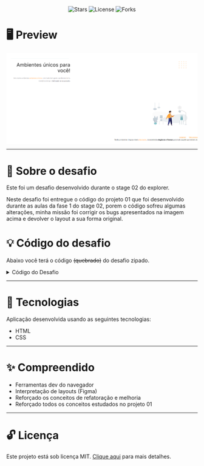 <p align="center">
	<img src="https://img.shields.io/github/stars/Hallssss/Explorer?color=49AA26&labelColor=000000&style=flat-square" alt="Stars">
	<img alt="License" src="https://img.shields.io/static/v1?label=license&message=MIT&color=49AA26&labelColor=000000">
	<img alt="Forks" src="https://img.shields.io/github/forks/Hallssss/Explorer?color=49AA26&labelColor=000000&style=flat-square">
<p>

<h1>🖥️ Preview</h1>

<p>
  	<img align="center" alt="Rocketseat Explorer" src="./github/banner_desafio_01.png">
</p>

---

<h1>📕 Sobre o desafio</h1>
<p>
Este foi um desafio desenvolvido durante o stage 02 do explorer.

Neste desafio foi entregue o código do projeto 01 que foi desenvolvido durante as aulas da fase 1 do stage 02, porem o código sofreu algumas alterações, minha missão foi corrigir os bugs apresentados na imagem acima e devolver o layout a sua forma original.

</p>

<h1>💡 Código do desafio</h1>
<p>
Abaixo você terá o código <s>(quebrado)</s> do desafio zipado.

<details>
<summary>Código do Desafio</summary>

<p>index.html</p>

```html
<!-- Instrução que define o tipo do documento. -->
<!DOCTYPE html>
<html lang="pt-br">
  <!-- Tag <head> contém as instruções para a página -->
  <head>
    <link rel="preconnect" href="https://fonts.googleapis.com" />
    <link rel="preconnect" href="https://fonts.gstatic.com" crossorigin />
    <meta charset="UTF-8" />
    <meta name="viewport" content="width=device-width, initial-scale=1.0" />
    <title>Móveis customizados</title>

    <link
      href="https://fonts.googleapis.com/css2?family=Inter:wght@400;700&family=Open+Sans:wght@400;700&display=swap"
      rel="stylesheet"
    />

    <link rel="stylesheet" href="style.css" />
  </head>

  <!-- Tag <body> é o corpo do documento, onde tem as informações que serão mostradas. -->
  <body>
    <div id="hero">
      <div class="line"></div>
      <h1>Ambientes únicos para você!</h1>
      <p>
        Nós criamos ambientes <span>exclusivos e únicos</span>, com muito
        bom gosto e profissionalismo, investimos tempo e
        <strong>dedicação no seu projeto.</strong>

        <br />
        <br />
      </p>
    </div>
    <img
      src="images/img1.jpg"
      alt="Desenho de uma pessoa vestindo uma camisa amarela em uma sala com Móveis"
    />

    <div id="footer">
      <a target="_blank" href="https://instagram.com/moveisparavoce"
        >Instagram</a
      >
      <a href="mailto:contato@moveisparavoce.com">Fale conosco</a>
    </div>

    Tenha ambientes limpos e bem <span>decorados</span>, transmitindo
    <strong>elegância e finesse</strong>
    para todo aquele que estiver ali.

    <img
      id="balls"
      src="images/balls.svg"
      alt="Bolinhas alaranjadas no canto inferior direito da tela"
    />
  </body>
</html>
```

<p>style.css</p>

```css
body {
  font-family: "Open Sans", sans-serif;
  text-align: end;
  margin: 0;
}

#hero {
    width: 592px;
    margin: 72px;
}

img {
    margin: 100px;
}

h1 {
  font-family: "Inter", sans-serif;
  font-size: 49px;
  line-height: 56px;
  font-weight: normal;
}

h1 span {
  font-weight: bold;

  margin-bottom: 32px;
}

span, a {
  color: #ff9900;
}

p, #footer {
  color: #7d7987;
  font-size: 14px;
  line-height: 28px;
}

#footer a + a {
    margin-left: 28px;
}

.line {
    width: 568px;
    height: 0;

    margin: 0 8px;

    border: 1px solid #ECEFF2;
}

#balls {
    position: fixed;
    top: 0;
    right: 0;
}
```

</details>
</p>

---

<h1>🚀 Tecnologias</h1>

<p>
Aplicação desenvolvida usando as seguintes tecnologias:
</p>

<ul>
  <li>HTML</li>
  <li>CSS</li>
</ul>

---

<h1>✨ Compreendido</h1>

<ul>
  <li>Ferramentas dev do navegador</li>
  <li>Interpretação de layouts (Figma)</li>
  <li>Reforçado os conceitos de refatoração e melhoria</li>
  <li>Reforçado todos os conceitos estudados no projeto 01</li>
</ul>

---

<h1>🔓 Licença</h1>
<p>
Este projeto está sob licença MIT.  <a href="./.github/LICENSE">Clique aqui</a> para mais detalhes.
</p>

